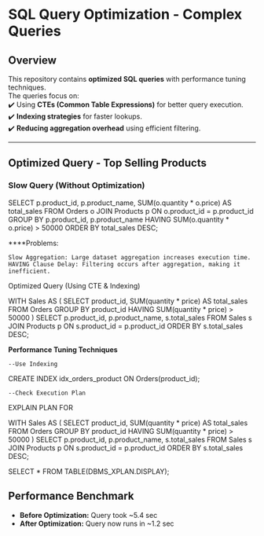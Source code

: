 # SQL Query Optimization - Complex Queries  

## Overview  
This repository contains **optimized SQL queries** with performance tuning techniques.  
The queries focus on:  
✔️ Using **CTEs (Common Table Expressions)** for better query execution.  
✔️ **Indexing strategies** for faster lookups.  
✔️ **Reducing aggregation overhead** using efficient filtering.  

---

## Optimized Query - Top Selling Products  
### Slow Query (Without Optimization) 

SELECT p.product_id, p.product_name, SUM(o.quantity * o.price) AS total_sales
FROM Orders o
JOIN Products p ON o.product_id = p.product_id
GROUP BY p.product_id, p.product_name
HAVING SUM(o.quantity * o.price) > 50000
ORDER BY total_sales DESC;

****Problems:

    Slow Aggregation: Large dataset aggregation increases execution time.
    HAVING Clause Delay: Filtering occurs after aggregation, making it inefficient.


Optimized Query (Using CTE & Indexing)

WITH Sales AS (
    SELECT product_id, SUM(quantity * price) AS total_sales
    FROM Orders
    GROUP BY product_id
    HAVING SUM(quantity * price) > 50000
)
SELECT p.product_id, p.product_name, s.total_sales
FROM Sales s
JOIN Products p ON s.product_id = p.product_id
ORDER BY s.total_sales DESC;


**Performance Tuning Techniques**

    --Use Indexing

CREATE INDEX idx_orders_product ON Orders(product_id);

    --Check Execution Plan


EXPLAIN PLAN FOR

WITH Sales AS (
    SELECT product_id, SUM(quantity * price) AS total_sales
    FROM Orders
    GROUP BY product_id
    HAVING SUM(quantity * price) > 50000
)
SELECT p.product_id, p.product_name, s.total_sales
FROM Sales s
JOIN Products p ON s.product_id = p.product_id
ORDER BY s.total_sales DESC;

SELECT * FROM TABLE(DBMS_XPLAN.DISPLAY);

## Performance Benchmark
- **Before Optimization:** Query took ~5.4 sec 
- **After Optimization:** Query now runs in ~1.2 sec  
